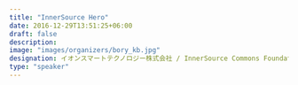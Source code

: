 ```yaml
---
title: "InnerSource Hero"
date: 2016-12-29T13:51:25+06:00
draft: false
description:
image: "images/organizers/bory_kb.jpg"
designation: イオンスマートテクノロジー株式会社 / InnerSource Commons Foundation
type: "speaker"
---
```

